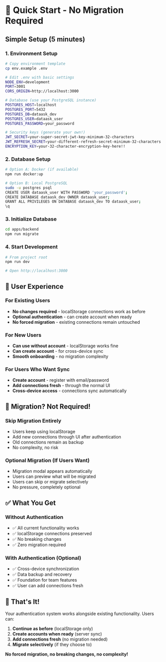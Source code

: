# 🚀 Quick Start - No Migration Required

## Simple Setup (5 minutes)

### 1. Environment Setup
```bash
# Copy environment template
cp env.example .env

# Edit .env with basic settings
NODE_ENV=development
PORT=3001
CORS_ORIGIN=http://localhost:3000

# Database (use your PostgreSQL instance)
POSTGRES_HOST=localhost
POSTGRES_PORT=5432
POSTGRES_DB=dataask_dev
POSTGRES_USER=dataask_user
POSTGRES_PASSWORD=your_password

# Security keys (generate your own!)
JWT_SECRET=your-super-secret-jwt-key-minimum-32-characters
JWT_REFRESH_SECRET=your-different-refresh-secret-minimum-32-characters
ENCRYPTION_KEY=your-32-character-encryption-key-here!!
```

### 2. Database Setup
```bash
# Option A: Docker (if available)
npm run docker:up

# Option B: Local PostgreSQL
sudo -u postgres psql
CREATE USER dataask_user WITH PASSWORD 'your_password';
CREATE DATABASE dataask_dev OWNER dataask_user;
GRANT ALL PRIVILEGES ON DATABASE dataask_dev TO dataask_user;
\q
```

### 3. Initialize Database
```bash
cd apps/backend
npm run migrate
```

### 4. Start Development
```bash
# From project root
npm run dev

# Open http://localhost:3000
```

## 🎯 User Experience

### For Existing Users
- **No changes required** - localStorage connections work as before
- **Optional authentication** - can create account when ready
- **No forced migration** - existing connections remain untouched

### For New Users  
- **Can use without account** - localStorage works fine
- **Can create account** - for cross-device sync
- **Smooth onboarding** - no migration complexity

### For Users Who Want Sync
- **Create account** - register with email/password
- **Add connections fresh** - through the normal UI
- **Cross-device access** - connections sync automatically

## 🔄 Migration? Not Required!

### Skip Migration Entirely
- Users keep using localStorage
- Add new connections through UI after authentication
- Old connections remain as backup
- No complexity, no risk

### Optional Migration (If Users Want)
- Migration modal appears automatically
- Users can preview what will be migrated
- Users can skip or migrate selectively
- No pressure, completely optional

## ✅ What You Get

### Without Authentication
- ✅ All current functionality works
- ✅ localStorage connections preserved
- ✅ No breaking changes
- ✅ Zero migration required

### With Authentication (Optional)
- ✅ Cross-device synchronization
- ✅ Data backup and recovery
- ✅ Foundation for team features
- ✅ User can add connections fresh

## 🎉 That's It!

Your authentication system works alongside existing functionality. Users can:

1. **Continue as before** (localStorage only)
2. **Create accounts when ready** (server sync)
3. **Add connections fresh** (no migration needed)
4. **Migrate selectively** (if they choose to)

**No forced migration, no breaking changes, no complexity!**